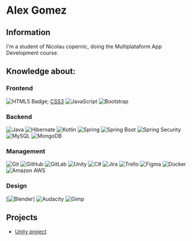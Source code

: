 # Alex Gomez
## Information
I'm a student of Nicolau copernic, doing the Multiplataform App Development course.

## Knowledge about: 
### Frontend
<img src="https://img.shields.io/badge/HTML5-F16524?style=for-the-badge&logo=html5&logoColor=white&labelColor=0A0A0A" alt="HTML5 Badge">;
[CSS3](https://img.shields.io/badge/CSS3-2465F1?style=for-the-badge&logo=css3&logoColor=white&labelColor=0A0A0A)
![JavaScript](https://img.shields.io/badge/JavaScript-F7E018?style=for-the-badge&logo=javascript&logoColor=white&labelColor=0A0A0A)
![Bootstrap](https://img.shields.io/badge/Bootstrap-6F2CF4?style=for-the-badge&logo=bootstrap&logoColor=white&labelColor=0A0A0A)

### Backend
![Java](https://img.shields.io/badge/Java-5283A2?style=for-the-badge&logo=openjdk&logoColor=white&labelColor=0A0A0A)
![Hibernate](https://img.shields.io/badge/Hibernate-BDAF7A?style=for-the-badge&logo=hibernate&logoColor=white&labelColor=0A0A0A)
![Kotlin](https://img.shields.io/badge/Kotlin-7F52FF?style=for-the-badge&logo=kotlin&logoColor=white&labelColor=0A0A0A)
![Spring](https://img.shields.io/badge/Spring-72B545?style=for-the-badge&logo=spring&logoColor=white&labelColor=0A0A0A)
![Spring Boot](https://img.shields.io/badge/Spring%20Boot-72B545?style=for-the-badge&logo=springboot&logoColor=white&labelColor=0A0A0A)
![Spring Security](https://img.shields.io/badge/Spring%20Security-72B545?style=for-the-badge&logo=springsecurity&logoColor=white&labelColor=0A0A0A)
![MySQL](https://img.shields.io/badge/MySQL-08668F?style=for-the-badge&logo=mysql&logoColor=white&labelColor=0A0A0A)
![MongoDB](https://img.shields.io/badge/MongoDB-17AD55?style=for-the-badge&logo=mongodb&logoColor=white&labelColor=0A0A0A)

### Management
![Git](https://img.shields.io/badge/Git-F05639?style=for-the-badge&logo=git&logoColor=white&labelColor=0A0A0A)
![GitHub](https://img.shields.io/badge/GitHub-111111?style=for-the-badge&logo=github&logoColor=white&labelColor=0A0A0A)
![GitLab](https://img.shields.io/badge/GitLab-E34930?style=for-the-badge&logo=gitlab&logoColor=white&labelColor=0A0A0A)
![Unity](https://img.shields.io/badge/Unity-222C37?style=for-the-badge&logo=unity&logoColor=white&labelColor=0A0A0A)
![C#](https://img.shields.io/badge/CSharp-853688?style=for-the-badge&logo=csharp&logoColor=white&labelColor=0A0A0A)
![Jira](https://img.shields.io/badge/Jira-2D88FF?style=for-the-badge&logo=jira&logoColor=white&labelColor=0A0A0A)
![Trello](https://img.shields.io/badge/Trello-2D88FF?style=for-the-badge&logo=trello&logoColor=white&labelColor=0A0A0A)
![Figma](https://img.shields.io/badge/Figma-5551FF?style=for-the-badge&logo=figma&logoColor=white&labelColor=0A0A0A)
![Docker](https://img.shields.io/badge/Docker-1D63ED?style=for-the-badge&logo=docker&logoColor=white&labelColor=0A0A0A)
![Amazon AWS](https://img.shields.io/badge/Amazon%20AWS-2C3644?style=for-the-badge&logo=amazon&logoColor=white&labelColor=0A0A0A)

### Design
[![Blender](https://img.shields.io/badge/Blender-e69138?style=for-the-badge&logo=blender&logoColor=white&labelColor=0A0A0A)]
![Audacity](https://img.shields.io/badge/Audacity-208cf4?style=for-the-badge&logo=audacity&logoColor=white&labelColor=0A0A0A)
![Gimp](https://img.shields.io/badge/Gimp-816a53?style=for-the-badge&logo=gimp&logoColor=white&labelColor=0A0A0A)


## Projects
- [Unity project](https://gitlab.com/GomezAlex/Strider)



<!-- ![Top Langs](https://github-readme-stats.vercel.app/api/top-langs/?username=GomezAlex&size_weight=0.5&count_weight=0.5&layout=compact&theme=tokyonight) -->
